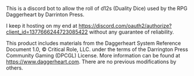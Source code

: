 This is a discord bot to allow the roll of d12s (Duality Dice) used by the RPG Daggerheart by Darrinton Press.

I keep it hosting on my end at https://discord.com/oauth2/authorize?client_id=1377666244723085422 without any guarantee of reliability.

This product includes materials from the Daggerheart System Reference Document 1.0, © Critical Role, LLC. under the terms of the Darrington Press Community Gaming (DPCGL) License. More information can be found at https://www.daggerheart.com. There are no previous modifications by others.
